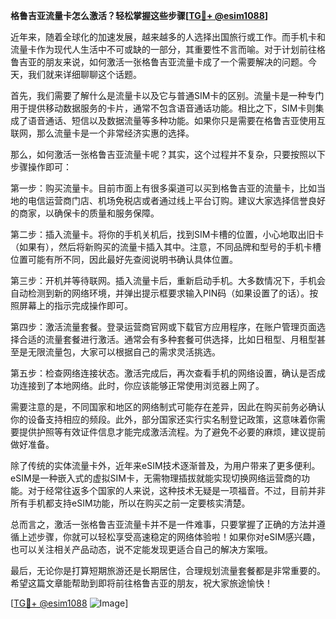 **格鲁吉亚流量卡怎么激活？轻松掌握这些步骤[[TG💪+ @esim1088](https://t.me/s/esim1088)]**

近年来，随着全球化的加速发展，越来越多的人选择出国旅行或工作。而手机卡和流量卡作为现代人生活中不可或缺的一部分，其重要性不言而喻。对于计划前往格鲁吉亚的朋友来说，如何激活一张格鲁吉亚流量卡成了一个需要解决的问题。今天，我们就来详细聊聊这个话题。

首先，我们需要了解什么是流量卡以及它与普通SIM卡的区别。流量卡是一种专门用于提供移动数据服务的卡片，通常不包含语音通话功能。相比之下，SIM卡则集成了语音通话、短信以及数据流量等多种功能。如果你只是需要在格鲁吉亚使用互联网，那么流量卡是一个非常经济实惠的选择。

那么，如何激活一张格鲁吉亚流量卡呢？其实，这个过程并不复杂，只要按照以下步骤操作即可：

第一步：购买流量卡。目前市面上有很多渠道可以买到格鲁吉亚的流量卡，比如当地的电信运营商门店、机场免税店或者通过线上平台订购。建议大家选择信誉良好的商家，以确保卡的质量和服务保障。

第二步：插入流量卡。将你的手机关机后，找到SIM卡槽的位置，小心地取出旧卡（如果有），然后将新购买的流量卡插入其中。注意，不同品牌和型号的手机卡槽位置可能有所不同，因此最好先查阅说明书确认具体位置。

第三步：开机并等待联网。插入流量卡后，重新启动手机。大多数情况下，手机会自动检测到新的网络环境，并弹出提示框要求输入PIN码（如果设置了的话）。按照屏幕上的指示完成操作即可。

第四步：激活流量套餐。登录运营商官网或下载官方应用程序，在账户管理页面选择合适的流量套餐进行激活。通常会有多种套餐可供选择，比如日租型、月租型甚至是无限流量包，大家可以根据自己的需求灵活挑选。

第五步：检查网络连接状态。激活完成后，再次查看手机的网络设置，确认是否成功连接到了本地网络。此时，你应该能够正常使用浏览器上网了。

需要注意的是，不同国家和地区的网络制式可能存在差异，因此在购买前务必确认你的设备支持相应的频段。此外，部分国家还实行实名制登记政策，这意味着你需要提供护照等有效证件信息才能完成激活流程。为了避免不必要的麻烦，建议提前做好准备。

除了传统的实体流量卡外，近年来eSIM技术逐渐普及，为用户带来了更多便利。eSIM是一种嵌入式的虚拟SIM卡，无需物理插拔就能实现切换网络运营商的功能。对于经常往返多个国家的人来说，这种技术无疑是一项福音。不过，目前并非所有手机都支持eSIM功能，所以在购买之前一定要核实清楚。

总而言之，激活一张格鲁吉亚流量卡并不是一件难事，只要掌握了正确的方法并遵循上述步骤，你就可以轻松享受高速稳定的网络体验啦！如果你对eSIM感兴趣，也可以关注相关产品动态，说不定能发现更适合自己的解决方案哦。

最后，无论你是打算短期旅游还是长期居住，合理规划流量套餐都是非常重要的。希望这篇文章能帮助到即将前往格鲁吉亚的朋友，祝大家旅途愉快！

[[TG💪+ @esim1088](https://t.me/s/esim1088) ![Image](https://i.postimg.cc/4NQfJmqS/Snipaste-2025-05-13-00-14-12.png)]
